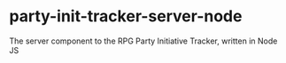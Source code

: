 # party-init-tracker-server-node
The server component to the RPG Party Initiative Tracker, written in Node JS
